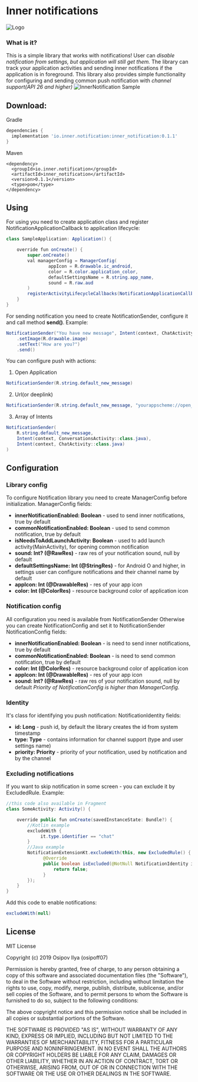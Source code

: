 Inner notifications
===================
![Logo](static/innerNotification.png)
### What is it?
This is a simple library that works with notifications! User can *disable notification from settings, but application will still get them.*
The library can track your application activities and sending inner notifications if the application is in foreground.
This library also provides simple functionality for configuring and sending common push notification with *channel support(API 26 and higher)*
![InnerNotification Sample](static/sample.gif)

Download:
--------
Gradle
```groovy
dependencies {
  implementation 'io.inner.notification:inner_notification:0.1.1'
}
```
Maven
```maven
<dependency>
  <groupId>io.inner.notification</groupId>
  <artifactId>inner_notification</artifactId>
  <version>0.1.1</version>
  <type>pom</type>
</dependency>
```

Using
-------
For using you need to create application class and register NotificationApplicationCallback to application lifecycle:
```java
class SampleApplication: Application() {

    override fun onCreate() {
        super.onCreate()
        val managerConfig = ManagerConfig(
                appIcon = R.drawable.ic_android,
                color = R.color.application_color,
                defaultSettingsName = R.string.app_name,
                sound = R.raw.aud
        )
        registerActivityLifecycleCallbacks(NotificationApplicationCallback(this, managerConfig))
    }
}
```
For sending notification you need to create NotificationSender, configure it and call method __send()__. Example:
```java
NotificationSender("You have new message", Intent(context, ChatActivity::class.java))
    .setImage(R.drawable.image)
    .setText("How are you?")
    .send()
```
You can configure push with actions:
1) Open Application
```java
NotificationSender(R.string.default_new_message)
```
2) Url(or deeplink)
```java
NotificationSender(R.string.default_new_message, "yourappscheme://open_post")
```
3) Array of Intents
```java
NotificationSender(
    R.string.default_new_message,
    Intent(context, ConversationsActivity::class.java),
    Intent(context, ChatActivity::class.java)
)
```

Configuration
--------------
### Library config
To configure Notification library you need to create ManagerConfig before initialization. ManagerConfig fields:
* __innerNotificationEnabled: Boolean__ - used to send inner notifications, true by default
* __commonNotificationEnabled: Boolean__ - used to send common notification, true by default
* __isNeedsToAddLaunchActivity: Boolean__ - used to add launch activity(MainActivity), for opening common notification
* __sound: Int? (@RawRes)__ - raw res of your notification sound, null by default
* __defaultSettingsName: Int (@StringRes)__ - for Android O and higher, in settings user can configure notifications and their channel name by default
* __appIcon: Int (@DrawableRes)__ - res of your app icon
* __color: Int (@ColorRes)__ - resource background color of application icon
### Notification config
All configuration you need is available from NotificationSender
Otherwise you can create NotificationConfig and set it to NotificationSender
NotificationConfig fields:
* __innerNotificationEnabled: Boolean__ - is need to send inner notifications, true by default
* __commonNotificationEnabled: Boolean__ - is need to send common notification, true by default
* __color: Int (@ColorRes)__ - resource background color of application icon
* __appIcon: Int (@DrawableRes)__ - res of your app icon
* __sound: Int? (@RawRes)__ - raw res of your notification sound, null by default
*Priority of NotificationConfig is higher than ManagerConfig.*
### Identity
It's class for identifying you push notification:
NotificationIdentity fields:
* __id: Long__ - push id, by default the library creates the id from system timestamp
* __type: Type__ - contains information for channel support (type and user settings name)
* __priority: Priority__ - priority of your notification, used by notification and by the channel
### Excluding notifications
If you want to skip notification in some screen - you can exclude it by ExcludedRule. Example:
```java
//this code also available in Fragment
class SomeActivity: Activity() {

    override public fun onCreate(savedInstanceState: Bundle?) {
        //Kotlin example
        excludeWith {
             it.type.identifier == "chat"
        }
        //Java example
        NotificationExtensionKt.excludeWith(this, new ExcludedRule() {
              @Override
              public boolean isExcluded(@NotNull NotificationIdentity identity) {
                  return false;
              }
        });
    }
}
```
Add this code to enable notifications:
```java
excludeWith(null)
```

License
---------
MIT License

Copyright (c) 2019 Osipov Ilya (osipoff07)

Permission is hereby granted, free of charge, to any person obtaining a copy
of this software and associated documentation files (the "Software"), to deal
in the Software without restriction, including without limitation the rights
to use, copy, modify, merge, publish, distribute, sublicense, and/or sell
copies of the Software, and to permit persons to whom the Software is
furnished to do so, subject to the following conditions:

The above copyright notice and this permission notice shall be included in all
copies or substantial portions of the Software.

THE SOFTWARE IS PROVIDED "AS IS", WITHOUT WARRANTY OF ANY KIND, EXPRESS OR
IMPLIED, INCLUDING BUT NOT LIMITED TO THE WARRANTIES OF MERCHANTABILITY,
FITNESS FOR A PARTICULAR PURPOSE AND NONINFRINGEMENT. IN NO EVENT SHALL THE
AUTHORS OR COPYRIGHT HOLDERS BE LIABLE FOR ANY CLAIM, DAMAGES OR OTHER
LIABILITY, WHETHER IN AN ACTION OF CONTRACT, TORT OR OTHERWISE, ARISING FROM,
OUT OF OR IN CONNECTION WITH THE SOFTWARE OR THE USE OR OTHER DEALINGS IN THE
SOFTWARE.
